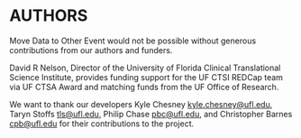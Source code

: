 # AUTHORS

Move Data to Other Event would not be possible without generous contributions from our authors and funders.

David R Nelson, Director of the University of Florida Clinical Translational Science Institute, provides funding support for the UF CTSI REDCap team via UF CTSA Award and matching funds from the UF Office of Research.

We want to thank our developers Kyle Chesney kyle.chesney@ufl.edu, Taryn Stoffs tls@ufl.edu, Philip Chase pbc@ufl.edu, and Christopher Barnes cpb@ufl.edu for their contributions to the project.
